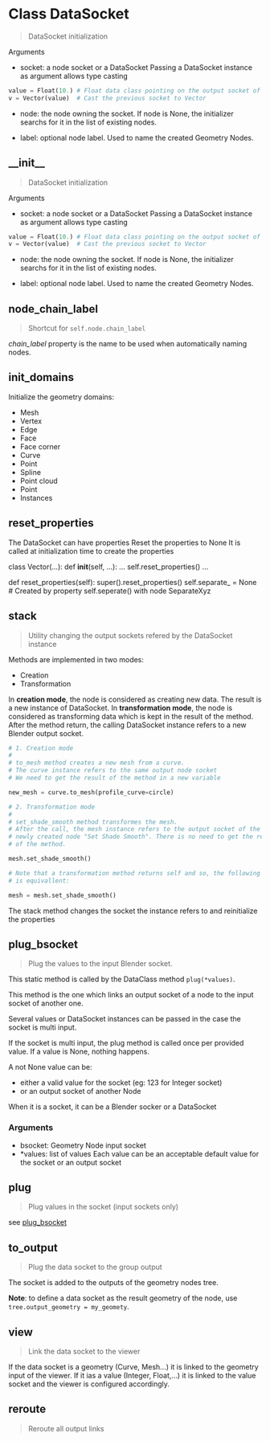 
# Class DataSocket

> DataSocket initialization
  
Arguments

- socket: a node socket or a DataSocket
Passing a DataSocket instance as argument allows type casting

```python
value = Float(10.) # Float data class pointing on the output socket of node "Value"
v = Vector(value)  # Cast the previous socket to Vector
```

- node: the node owning the socket. If node is None, the initializer searchs for it in the list
of existing nodes.

- label: optional node label. Used to name the created Geometry Nodes.
  
  

## \_\_init\_\_

> DataSocket initialization
  
Arguments

- socket: a node socket or a DataSocket
Passing a DataSocket instance as argument allows type casting

```python
value = Float(10.) # Float data class pointing on the output socket of node "Value"
v = Vector(value)  # Cast the previous socket to Vector
```

- node: the node owning the socket. If node is None, the initializer searchs for it in the list
of existing nodes.

- label: optional node label. Used to name the created Geometry Nodes.
  
  

## node_chain_label

> Shortcut for `self.node.chain_label`
  
_chain_label_ property is the name to be used when automatically naming nodes.



## init_domains

Initialize the geometry domains:
- Mesh
- Vertex
- Edge
- Face
- Face corner
- Curve
- Point
- Spline
- Point cloud
- Point
- Instances
  
  

## reset_properties

The DataSocket can have properties
Reset the properties to None
It is called at initialization time to create the properties

class Vector(...):
def __init__(self, ...):
...
self.reset_properties()
...

def reset_properties(self):
super().reset_properties()
self.separate_ = None      # Created by property self.seperate() with node SeparateXyz


## stack

> Utility changing the output sockets refered by the DataSocket instance
  
Methods are implemented in two modes:
- Creation
- Transformation
  
In **creation mode**, the node is considered as creating new data. The result is a new instance of DataSocket.
In **transformation mode**, the node is considered as transforming data which is kept in the result of the method.
After the method return, the calling DataSocket instance refers to a new Blender output socket.

```python
# 1. Creation mode
#
# to_mesh method creates a new mesh from a curve.
# The curve instance refers to the same output node socket
# We need to get the result of the method in a new variable

new_mesh = curve.to_mesh(profile_curve=circle)

# 2. Transformation mode
#
# set_shade_smooth method transformes the mesh.
# After the call, the mesh instance refers to the output socket of the
# newly created node "Set Shade Smooth". There is no need to get the result
# of the method.

mesh.set_shade_smooth()

# Note that a transformation method returns self and so, the following line
# is equivallent:

mesh = mesh.set_shade_smooth()
```

The stack method changes the socket the instance refers to and reinitialize the
properties



## plug_bsocket

> Plug the values to the input Blender socket.
  
This static method is called by the DataClass method `plug(*values)`.

This method is the one which links an output socket of a node to the input
socket of another one.

Several values or DataSocket instances can be passed in the case the socket is
multi input.

If the socket is multi input, the plug method is called once per provided value.
If a value is None, nothing happens.

A not None value can be:
- either a valid value for the socket (eg: 123 for Integer socket)
- or an output socket of another Node
  
When it is a socket, it can be a Blender socker or a DataSocket

### Arguments

- bsocket: Geometry Node input socket
- *values: list of values
  Each value can be an acceptable default value for the socket
  or an output socket 
  
  
  

## plug

> Plug values in the socket (input sockets only)
  
see [plug_bsocket](#plug_bsocket)



## to_output

> Plug the data socket to the group output
  
The socket is added to the outputs of the geometry nodes tree.

**Note**: to define a data socket as the result geometry of the node, use `tree.output_geometry = my_geomety`.



## view

> Link the data socket to the viewer
  
If the data socket is a geometry (Curve, Mesh...) it is linked to the geometry input of the viewer.
If it ias a value (Integer, Float,...) it is linked to the value socket and the viewer is configured
accordingly.



## reroute

> Reroute all output links
  
  